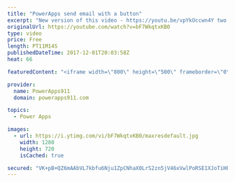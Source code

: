 ```yaml
---
title: "PowerApps send email with a button"
excerpt: "New version of this video - https://youtu.be/vpYkOccwn4Y two years newer and covers in more details.  In this video, we learn to send an email from PowerApps with a button. The final result sends a link to a SharePoint list item helping you learn to leverage edit forms and ThisItem.  This build upon"
originalUrl: https://youtube.com/watch?v=bF7WkqtxKB0
type: video
price: Free
length: PT11M14S
publishedDateTime: 2017-12-01T20:03:58Z
heat: 66

featuredContent: "<iframe width=\"800\" height=\"500\" frameborder=\"0\" src=\"https://www.youtube.com/embed/bF7WkqtxKB0\" allow=\"accelerometer; autoplay; encrypted-media; gyroscope; picture-in-picture\" allowfullscreen></iframe>"

provider:
  name: PowerApps911
  domain: powerapps911.com

topics:
  - Power Apps

images:
  - url: https://i.ytimg.com/vi/bF7WkqtxKB0/maxresdefault.jpg
    width: 1280
    height: 720
    isCached: true

secured: "VK+pB+QZ6mAAbVL7kbfu6Nju1ZpCNhaX0LrS2zn5jV46xVwlPoRSE1XJoTiHPFefn0+6zGEd+IF3vj0dLS6I1aa6kKyuM2Us/5j3XcwGaUIMjJMKqryWoyRqmbYwQOxPfyXF0SyGoNkghd44fI9rVAtRlyA4CYWussndK619dF+jI8ltXB8pEe3FTJPytAGPyeTg9FL85WRx+75ACW1GzX+iR6Ztg8fYIY5D7Wct/gQ0Hw5E4fwUvnz+zvJ288vaS8vUvA3TXlw61sMvfDdV2YMEPWhPx54bs85DmGy52cLqZeYh31rmsC/iA7bniHVLZgnvIQLxgqtcXJxk0XQA/SMQNPMDw7SGsOtTjZh4vairXhoW5A+c2l04pFeVY23KqA0+4Azvs4fbNqa7rlGH+xxDpuT0ze3LRCOUU8xSXzMbsZznWtOzmSS5Tjom5Yv7;CUTSHHgON0W9PCRWsOsMyw=="
---
```


